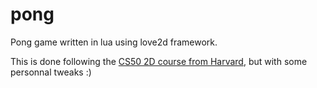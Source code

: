 # pong
Pong game written in lua using love2d framework.

This is done following the [CS50 2D course from Harvard](https://cs50.harvard.edu/x/2025/zoom/#cs50s-introduction-to-2d-game-development), but with some personnal tweaks :)
